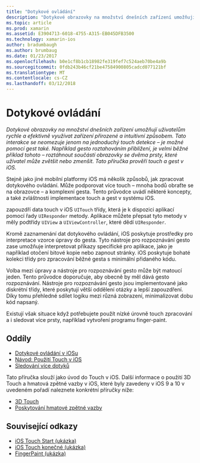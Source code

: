 ```yaml
---
title: "Dotykové ovládání"
description: "Dotykové obrazovky na množství dnešních zařízení umožňují uživatelům rychle a efektivně využívat zařízení přirozené a intuitivní způsobem. Tato interakce se neomezuje jenom na jednoduchý touch detekce – je možné pomocí gest také. Například gesto roztahováním přiblížení, je velmi běžné příklad tohoto – roztáhnout součástí obrazovky se dvěma prsty, které uživatel může zvětšit nebo zmenšit. Tato příručka prověří touch a gest v iOS."
ms.topic: article
ms.prod: xamarin
ms.assetid: E3904713-6018-4755-A315-EB045DFB3500
ms.technology: xamarin-ios
author: bradumbaugh
ms.author: brumbaug
ms.date: 01/23/2017
ms.openlocfilehash: b0e1cf8b1cb18982fe319fef7c524aeb70be4a9b
ms.sourcegitcommit: 0fdb243b46cf21be47584900805cadcd077121bf
ms.translationtype: MT
ms.contentlocale: cs-CZ
ms.lasthandoff: 03/12/2018
---
```

# <a name="touch"></a>Dotykové ovládání

_Dotykové obrazovky na množství dnešních zařízení umožňují uživatelům rychle a efektivně využívat zařízení přirozené a intuitivní způsobem. Tato interakce se neomezuje jenom na jednoduchý touch detekce – je možné pomocí gest také. Například gesto roztahováním přiblížení, je velmi běžné příklad tohoto – roztáhnout součástí obrazovky se dvěma prsty, které uživatel může zvětšit nebo zmenšit. Tato příručka prověří touch a gest v iOS._


Stejně jako jiné mobilní platformy iOS má několik způsobů, jak zpracovat dotykového ovládání. Může podporovat více touch – mnoha bodů obraťte se na obrazovce – a komplexní gesta. Tento průvodce uvádí některé koncepty, a také zvláštnosti implementace touch a gest v systému iOS.

zapouzdří data touch v iOS `UITouch` třídy, která je k dispozici aplikací pomocí řady `UIResponder` metody. Aplikace můžete přepsat tyto metody v měly podtřídy `UIView` a `UIViewController`, které dědí `UIResponder`.

Kromě zaznamenání dat dotykového ovládání, iOS poskytuje prostředky pro interpretace vzorce úpravy do gesta. Tyto nástroje pro rozpoznávání gesto zase umožňuje interpretovat příkazy specifické pro aplikace, jako je například otočení bitové kopie nebo zapnout stránky. iOS poskytuje bohaté kolekci třídy pro zpracování běžné gesta s minimální přidaného kódu.

Volba mezi úpravy a nástroje pro rozpoznávání gesto může být matoucí jeden. Tento průvodce doporučuje, aby obecně by měl dává gesto rozpoznávání. Nástroje pro rozpoznávání gesto jsou implementované jako diskrétní třídy, které poskytují větší oddělení otázky a lepší zapouzdření. Díky tomu přehledné sdílet logiku mezi různá zobrazení, minimalizovat dobu kód napsaný.

Existují však situace když potřebujete použít nízké úrovně touch zpracování a i sledovat více prsty, například vytvoření programu finger-paint.

## <a name="sections"></a>Oddíly

-  [Dotykové ovládání v iOSu](touch-in-ios.md)
-  [Návod: Použití Touch v iOS](ios-touch-walkthrough.md)
-  [Sledování více dotyků](touch-tracking.md)

Tato příručka slouží jako úvod do Touch v iOS. Další informace o použití 3D Touch a hmatová zpětné vazby v iOS, které byly zavedeny v iOS 9 a 10 v uvedeném pořadí naleznete konkrétní příručky níže:

* [3D Touch](~/ios/platform/3d-touch.md)
* [Poskytování hmatové zpětné vazby](~/ios/user-interface/ios-ui/haptic-feedback.md)



## <a name="related-links"></a>Související odkazy

- [iOS Touch Start (ukázka)](https://developer.xamarin.com/samples/monotouch/ApplicationFundamentals/Touch_start)
- [iOS Touch konečné (ukázka)](https://developer.xamarin.com/samples/monotouch/ApplicationFundamentals/Touch_final)
- [FingerPaint (ukázka)](https://developer.xamarin.com/samples/monotouch/ApplicationFundamentals/FingerPaint)
